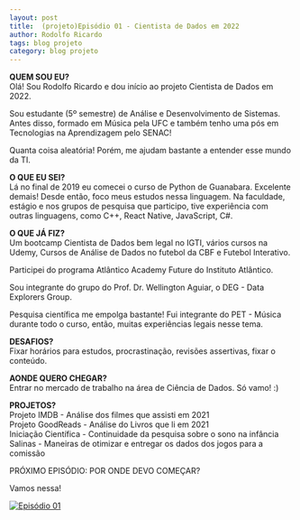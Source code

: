 ```yaml
---
layout: post
title:  (projeto)Episódio 01 - Cientista de Dados em 2022
author: Rodolfo Ricardo
tags: blog projeto
category: blog projeto
---
```


**QUEM SOU EU?**<br>
Olá! Sou Rodolfo Ricardo e dou início ao projeto Cientista de Dados em 2022.

Sou estudante (5º semestre) de Análise e Desenvolvimento de Sistemas. Antes disso, formado em Música pela UFC e também tenho uma pós em Tecnologias na Aprendizagem pelo SENAC!

Quanta coisa aleatória! Porém, me ajudam bastante a entender esse mundo da TI. 

**O QUE EU SEI?**<br>
Lá no final de 2019 eu comecei o curso de Python de Guanabara. Excelente demais! Desde então, foco meus estudos nessa linguagem. Na faculdade, estágio e nos grupos de pesquisa que participo, tive experiência com outras linguagens, como C++, React Native, JavaScript, C#.


**O QUE JÁ FIZ?**<br>
Um bootcamp Cientista de Dados bem legal no IGTI, vários cursos na Udemy, Cursos de Análise de Dados no futebol da CBF e Futebol Interativo.

Participei do programa Atlântico Academy Future do Instituto Atlântico.

Sou integrante do grupo do Prof. Dr. Wellington Aguiar, o DEG - Data Explorers Group.

Pesquisa científica me empolga bastante! Fui integrante do PET - Música durante todo o curso, então, muitas experiências legais nesse tema.

**DESAFIOS?**<br>
Fixar horários para estudos, procrastinação, revisões assertivas, fixar o conteúdo.

**AONDE QUERO CHEGAR?**<br>
Entrar no mercado de trabalho na área de Ciência de Dados. Só vamo! :)

**PROJETOS?**<br>
Projeto IMDB - 
Análise dos filmes que assisti em 2021<br>
Projeto GoodReads - Análise do Livros que li em 2021<br>
Iniciação Científica - Continuidade da pesquisa sobre o sono na infância<br>
Salinas - Maneiras de otimizar e entregar os dados dos jogos para a comissão

PRÓXIMO EPISÓDIO:
POR ONDE DEVO COMEÇAR?

Vamos nessa!


[![Episódio 01](https://img.youtube.com/vi/aSZz7eUbsRM/0.jpg)](https://youtu.be/aSZz7eUbsRM)


